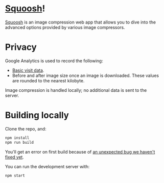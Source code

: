 # [Squoosh]!

[Squoosh] is an image compression web app that allows you to dive into the advanced options provided
by various image compressors.

# Privacy

Google Analytics is used to record the following:

* [Basic visit data](https://support.google.com/analytics/answer/6004245?ref_topic=2919631).
* Before and after image size once an image is downloaded. These values are rounded to the nearest
  kilobyte.

Image compression is handled locally; no additional data is sent to the server.

# Building locally

Clone the repo, and:

```sh
npm install
npm run build
```

You'll get an error on first build because of [an unexpected bug we haven't fixed
yet](https://github.com/GoogleChromeLabs/squoosh/issues/251).

You can run the development server with:

```sh
npm start
```

[Squoosh]: https://squoosh.app
